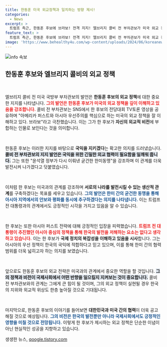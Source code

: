 ```yaml
---
title: 한동훈 미국 외교정책과 일치하는 방향 제시!
categories:
  - News
excerpt: >
  트럼프 측근, 한동훈 후보에 브라보! 전격 지지! 엘브리지 콜비 전 부차관보가 미국 외교 정책과의 일치를 언급하며 한 후보의 비전이 주목받고 있습니다. 한동훈, 굳건한 한미동맹을 강조하며 정치적 파란을 예고!
feature_text: >
  트럼프 측근, 한동훈 후보에 브라보! 전격 지지! 엘브리지 콜비 전 부차관보가 미국 외교 정책과의 일치를 언급하며 한 후보의 비전이 주목받고 있습니다. 한동훈, 굳건한 한미동맹을 강조하며 정치적 파란을 예고!
image: 'https://www.behealthy4u.com/wp-content/uploads/2024/06/koreanews.jpg'
---
```


<p><img src="https://www.behealthy4u.com/wp-content/uploads/2024/06/koreanews.jpg" alt="info 속보" /></p>

<h2 data-ke-size="size26">한동훈 후보와 엘브리지 콜비의 외교 정책</h2>

<p data-ke-size="size16">&nbsp;</p>

<p>엘브리지 콜비 전 미국 국방부 부차관보의 발언은 <strong>한동훈 후보의 외교 정책</strong>에 대한 중요한 지지를 나타냅니다. <b><span style="color: #ee2323;">그의 발언은 한동훈 후보가 미국의 외교 정책을 깊이 이해하고 있음을 강조합니다.</span></b> 콜비 전 부차관보는 SNS에서 한 후보의 전당대회 TV토론 영상을 공유하며 "아메리카 퍼스트와 아시아 우선주의를 핵심으로 하는 미국의 외교 정책을 잘 이해하고 있다. 브라보"라고 극찬했습니다. 이는 그가 한 후보가 <strong>자신의 외교적 비전</strong>에 부합하는 인물로 보인다는 것을 의미합니다.</p>

<p data-ke-size="size16">&nbsp;</p>

<p>한동훈 후보는 이러한 지지를 바탕으로 <strong>국익을 지키겠다</strong>는 확고한 의지를 드러냈습니다. <b><span style="background-color: #21538527;">콜비 전 부차관보의 지지 발언은 국익을 위한 긴밀한 외교 협력이 필요함을 일깨워 줍니다.</span></b> 그는 또한 "윤석열 정부가 다시 이뤄낸 굳건한 한미동맹"을 강조하며 이 관계를 더욱 발전시켜 나가겠다고 덧붙였습니다.</p>

<p data-ke-size="size16">&nbsp;</p>

<p>이처럼 한 후보는 미국과의 관계를 강조하며 <strong>서로의 나라를 발전시킬 수 있는 생산적 관계</strong>를 구축하겠다는 목표를 세우고 있습니다. <b><span style="color: #1a5490;">그의 발언은 한미 간의 굳건한 동맹을 통해 아시아 지역에서의 안보와 평화를 동시에 추구하겠다는 의지를 나타냅니다.</span></b> 이는 트럼프 전 대통령과의 관계에서도 긍정적인 시각을 가지고 있음을 알 수 있습니다.</p>

<p data-ke-size="size16">&nbsp;</p>

<p>한 후보는 또한 아시아 퍼스트 전략에 대해 긍정적인 입장을 피력했습니다. <b><span style="color: #ee2323;">트럼프 전 대통령이 추진했던 아시아 중심의 정책을 통해 한국의 발전을 저해하는 요소는 없다고 생각하고 있습니다.</span></b> 이는 한 후보가 <strong>국제 정치의 복잡성을 이해하고 있음을 시사</strong>합니다. 그는 아시아의 우선 정책이 한국의 국익에 적합하다고 믿고 있으며, 이를 통해 한미 간의 협력 범위를 더욱 넓히고자 하는 의지를 보였습니다.</p>

<p data-ke-size="size16">&nbsp;</p>

<p>앞으로도 한동훈 후보의 외교 전략은 미국과의 관계에서 중요한 역할을 할 것입니다. <b><span style="background-color: #21538527;">그의 정책과 비전이 국제사회에서 어떤 반향을 일으킬지 지켜보는 것이 중요합니다.</span></b> 콜비 전 부차관보와의 관계는 그에게 큰 힘이 될 것이며, 그의 외교 정책이 실현될 경우 한국의 지위와 외교적 위상도 한층 높아질 것으로 기대됩니다.</p>

<p data-ke-size="size16">&nbsp;</p>

<p>마지막으로, 한동훈 후보의 이야기를 들어보면 <strong>대한민국과 미국 간의 협력</strong>이 더욱 공고해질 것으로 예상됩니다. <b><span style="color: #1a5490;">그의 비전은 한국의 발전뿐만 아니라 국제사회에서도 긍정적인 영향을 미칠 것으로 전망됩니다.</span></b> 이렇게 한 후보가 제시하는 외교 정책은 단순한 이념이 아닌 현실적인 성공을 지향하고 있습니다.</p>
생생한 뉴스, <a href="https://qoogle.tistory.com" rel="dofollow">qoogle.tistory.com</a>


